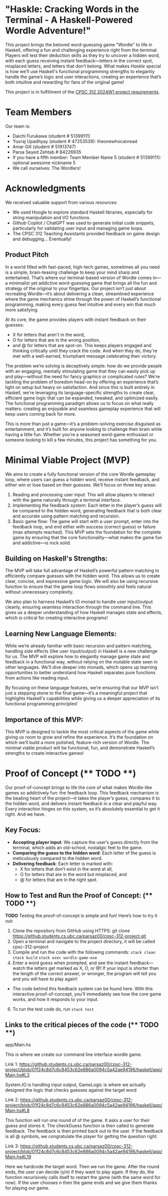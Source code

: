 # "Haskle: Cracking Words in the Terminal - A Haskell-Powered Wordle Adventure!"
This project brings the beloved word-guessing game "Wordle" to life in Haskell, offering a fun and challenging experience right from the terminal. Players will test their deduction skills as they try to uncover a hidden word, with each guess receiving instant feedback—letters in the correct spot, misplaced letters, and letters that don’t belong. What makes _Haskle_ special is how we’ll use Haskell's functional programming strengths to elegantly handle the game’s logic and user interactions, creating an experience that’s both intuitive and rewarding for fans of the original game!

This project is in fulfillment of the [CPSC 312 2024W1 project requirements](https://steven-wolfman.github.io/cpsc-312-website-2024W1/project.html).
# Team Members
Our team is:

+ Daichi Furukawa (student # 51399111)
+ Yuvraj Upadhyay (student # 47253539): theonewhocanread
+ Amar Gill (student # 51913747)
+ Parsa Seyed Zehtab # 84226935
+ If you have a fifth member: Team Member Name 5 (student # 51399111): optional awesome nickname 5
+ We call ourselves: The Wordlers!

# Acknowledgments
We received valuable support from various resources:

+ We used Hoogle to explore standard Haskell libraries, especially for string manipulation and I/O functions.
+ Github Copilot / ChatGPT was used to generate initial code snippets, particularly for validating user input and managing game loops.
+ The CPSC 312 Teaching Assistants provided feedback on game design and debugging... Eventually!

## Product Pitch
In a world filled with fast-paced, high-tech games, sometimes all you need is a simple, brain-teasing challenge to keep your mind sharp and entertained. That’s where our terminal-based version of Wordle comes in—a minimalist yet addictive word-guessing game that brings all the fun and strategy of the original to your fingertips. Our project isn’t just about recreating Wordle—it’s about delivering a clean, streamlined experience where the game mechanics shine through the power of Haskell’s functional programming, making every guess feel intuitive and every win that much more satisfying.

At its core, the game provides players with instant feedback on their guesses:

+ X for letters that aren't in the word,
+ O for letters that are in the wrong position,
+ and @ for letters that are spot-on.
This keeps players engaged and thinking critically until they crack the code. And when they do, they're met with a well-earned, triumphant message celebrating their victory.

The problem we’re solving is deceptively simple: how do we provide people with an engaging, mentally stimulating game that they can easily pick up and play—without the need for fancy graphics or complicated rules? We’re tackling the problem of boredom head-on by offering an experience that’s light on setup but heavy on satisfaction. And since this is built entirely in Haskell, we're leveraging its language-specific strengths to create clear, efficient game logic that can be expanded, tweaked, and optimized easily. The functional programming paradigm allows us to focus on what really matters: creating an enjoyable and seamless gameplay experience that will keep users coming back for more.

This is more than just a game—it’s a problem-solving exercise disguised as entertainment, and it’s built for anyone looking to challenge their brain while having a little fun. Whether you’re a seasoned word-game enthusiast or someone looking to kill a few minutes, this project has something for you.

# Minimal Viable Project (MVP)
We aims to create a fully functional version of the core Wordle gameplay loop, where users can guess a hidden word, receive instant feedback, and either win or lose based on their guesses. We’ll focus on three key areas:

1. Reading and processing user input: This will allow players to interact with the game naturally through a terminal interface.
2. Implementing the feedback system: Each letter in the player’s guess will be compared to the hidden word, generating feedback that is both clear and accurate using pattern matching and recursion.
3. Basic game flow: The game will start with a user prompt, enter into the feedback loop, and end either with success (correct guess) or failure (max attempts reached).
This MVP sets the foundation for the complete game by ensuring that the core functionality—what makes the game fun and addictive—is rock solid.

## Building on Haskell's Strengths:
The MVP will take full advantage of Haskell’s powerful pattern matching to efficiently compare guesses with the hidden word. This allows us to create clear, concise, and expressive game logic. We will also be using recursive function to ensure that the game loop flows smoothly and feels natural without unnecessary complexity.

We also plan to harness Haskell’s IO monad to handle user input/output cleanly, ensuring seamless interaction through the command line. This gives us a deeper understanding of how Haskell manages state and effects, which is critical for creating interactive programs!

## Learning New Language Elements:
While we’re already familiar with basic recursion and pattern matching, handling side effects (like user input/output) in Haskell is a new challenge for us. The MVP will explore how to elegantly manage game state and feedback in a functional way, without relying on the mutable state seen in other languages. We’ll dive deeper into monads, which opens up learning opportunities to better understand how Haskell separates pure functions from actions like reading input.

By focusing on these language features, we’re ensuring that our MVP isn’t just a stepping stone to the final game—it’s a meaningful project that highlights Haskell's capabilities while giving us a deeper appreciation of its functional programming principles!

## Importance of this MVP: 
This MVP is designed to tackle the most critical aspects of the game while giving us room to grow and refine the experience. It’s the foundation on which we’ll build a more polished, feature-rich version of Wordle. The minimal viable product will be functional, fun, and demonstrate Haskell’s strengths to create interactive games!

# Proof of Concept (** TODO **)
Our proof-of-concept brings to life the core of what makes Wordle-like games so addictively fun: the feedback loop. This feedback mechanism is the beating heart of the project—it takes the player’s guess, compares it to the hidden word, and delivers instant feedback in a clear and playful way. Every interaction hinges on this system, so it’s absolutely essential to get it right. And we have.

## Key Focus:
+ **Accepting player input**: We capture the user’s guess directly from the terminal, which adds an old-school, nostalgic feel to the game.
+ **Comparing the guess to the hidden word**: Each letter of the guess is meticulously compared to the hidden word.
+ **Delivering feedback**: Each letter is marked with:
  + X for letters that don’t exist in the word at all,
  + O for letters that are in the word but misplaced, and
  + @ for letters that are in the right spot.

## How to Test and Run the Proof of Concept: (** TODO **)
**TODO**
Testing the proof-of-concept is simple and fun! Here’s how to try it out:
1. Clone the repository from GitHub using HTTPS: git clone https://github.students.cs.ubc.ca/parsaz00/cpsc-312-project.git
2. Open a terminal and navigate to the project directory, it will be called cpsc-312-project
3. Compile and run the code with the following commands:
`stack clean`
`stack build`
`stack exec wordle-game-exe`
5. Enter a word guess when prompted, and see the instant feedback—watch the letters get marked as X, O, or @! If your input is shorter than the length of the correct answer, or wronger, the program will tell you and you will have to play again!
+ The code behind this feedback system can be found here. With this interactive proof-of-concept, you’ll immediately see how the core game works, and how it responds to your input.
6. To run the test code do, run `stack test`

## Links to the critical pieces of the code (** TODO **)
app/Main.hs

This is where we create our command line interface wordle game. 

Link 1: https://github.students.cs.ubc.ca/parsaz00/cpsc-312-project/blob/01f24c8d7c6c8453c62e886a0094c5a42ae94196/haskell/app/Main.hs#L3

System.IO is handling input output, GameLogic is where we actually designed the logic that checks guesses against the target word

Link 2: https://github.students.cs.ubc.ca/parsaz00/cpsc-312-project/blob/01f24c8d7c6c8453c62e886a0094c5a42ae94196/haskell/app/Main.hs#L8

This function will run one round of of the game. It asks a user for their guess and stores it. The checkGuess function is then called to generate feedback. The feedback is then printed back out to the user. If the feedback is all @ symbols, we congratulate the player for getting the question right. 

Link 3: https://github.students.cs.ubc.ca/parsaz00/cpsc-312-project/blob/01f24c8d7c6c8453c62e886a0094c5a42ae94196/haskell/app/Main.hs#L19

Here we hardcode the target word. Then we run the game. After the round ends, the user can decide (y/n) if they want to play again. If they do, the function recurisively calls itself to restart the game (with the same word for now). If the user chooses n then the game ends and we give them thanks for playing our game. 

